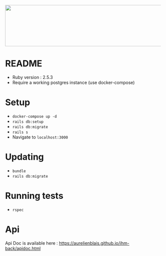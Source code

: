 <p align="center">
  <img width="638" height="134" src="https://image.noelshack.com/fichiers/2019/24/4/1560433822-logo.png">
</p>

# README

* Ruby version : 2.5.3
* Require a working postgres instance (use docker-compose)

# Setup

* `docker-compose up -d`
* `rails db:setup`
* `rails db:migrate`
* `rails s`
* Navigate to `localhost:3000`

# Updating
* `bundle`
* `rails db:migrate`

# Running tests
* `rspec`

# Api

Api Doc is available here : https://aurelienblais.github.io/ihm-back/apidoc.html